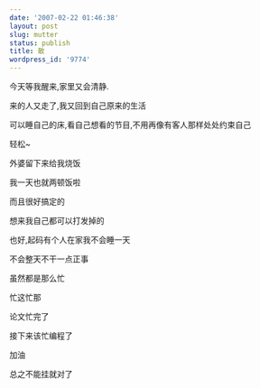 ```yaml
---
date: '2007-02-22 01:46:38'
layout: post
slug: mutter
status: publish
title: 散
wordpress_id: '9774'
---
```


今天等我醒来,家里又会清静.

来的人又走了,我又回到自己原来的生活

可以睡自己的床,看自己想看的节目,不用再像有客人那样处处约束自己

轻松~

外婆留下来给我烧饭

我一天也就两顿饭啦

而且很好搞定的

想来我自己都可以打发掉的

也好,起码有个人在家我不会睡一天

不会整天不干一点正事

虽然都是那么忙

忙这忙那

论文忙完了

接下来该忙编程了

加油

总之不能挂就对了
